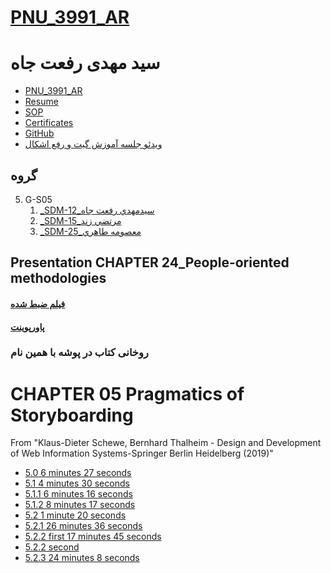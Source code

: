 # [PNU_3991_AR](https://github.com/setagickeman/PNU_3991_AR)

<div dir="ltr">

# سید مهدی رفعت جاه

- [PNU_3991_AR](https://github.com/setagickeman/PNU_3991_AR)
- [Resume](https://setagickeman.github.io/r/) 
- [SOP](https://setagickeman.github.io/r/sop)
- [Certificates](https://setagickeman.github.io/r/certificates)
- [GitHub](https://github.com/setagickeman)
- [ویدئو جلسه آموزش گیت و رفع اشکال](https://drive.google.com/file/d/1ybcYuUMOg3nAi0x36Hnod4-rgfnsckqK/view?usp=sharing)



## گروه 

5. G-S05
    1. [_SDM-12_سيدمهدي رفعت جاه](https://github.com/AliRazavi-edu/PNU_3991/tree/master/_MSc/SoftwareDevelopmentMethodologies/1115282_01/13_%D8%B3%D9%8A%D8%AF%D9%85%D9%87%D8%AF%D9%8A%20%D8%B1%D9%81%D8%B9%D8%AA%20%D8%AC%D8%A7%D9%87)    
    1. [_SDM-15_مرتضي زند](https://github.com/AliRazavi-edu/PNU_3991/tree/master/_MSc/SoftwareDevelopmentMethodologies/1115282_01/16_%D9%85%D8%B1%D8%AA%D8%B6%D9%8A%20%D8%B2%D9%86%D8%AF)    
    1. [_SDM-25_معصومه طاهري](https://github.com/AliRazavi-edu/PNU_3991/tree/master/_MSc/SoftwareDevelopmentMethodologies/1115282_01/25_%D9%85%D8%B9%D8%B5%D9%88%D9%85%D9%87%20%D8%B7%D8%A7%D9%87%D8%B1%D9%8A)



## **Presentation** CHAPTER 24_People-oriented methodologies 

#### [فیلم ضبط شده](https://github.com/setagickeman/PNU_3991_AR/blob/main/SoftwareDevelopmentMethodologies/Presentation/Chapter24.mkv)

#### [پاورپوینت](https://github.com/setagickeman/PNU_3991_AR/blob/main/SoftwareDevelopmentMethodologies/Presentation/Chapter24.mkv)



### روخانی کتاب  در پوشه با همین نام

# CHAPTER 05 Pragmatics of Storyboarding

From "Klaus-Dieter Schewe, Bernhard Thalheim - Design and Development of Web Information Systems-Springer Berlin Heidelberg (2019)"

- [5.0 		  6 minutes 27 seconds](https://github.com/setagickeman/PNU_3991_AR/blob/main/SoftwareDevelopmentMethodologies/Klaus-Dieter%20Schewe%2C%20Bernhard%20Thalheim%20-%20Design%20and%20Development%20of%20Web%20Information%20Systems-Springer%20Berlin%20Heidelberg%20(2019)/5.0%20.m4a)
- [5.1		   4 minutes 30 seconds](https://github.com/setagickeman/PNU_3991_AR/blob/main/SoftwareDevelopmentMethodologies/Klaus-Dieter%20Schewe%2C%20Bernhard%20Thalheim%20-%20Design%20and%20Development%20of%20Web%20Information%20Systems-Springer%20Berlin%20Heidelberg%20(2019)/5.1.m4a)
- [5.1.1		6 minutes 16 seconds](https://github.com/setagickeman/PNU_3991_AR/blob/main/SoftwareDevelopmentMethodologies/Klaus-Dieter%20Schewe%2C%20Bernhard%20Thalheim%20-%20Design%20and%20Development%20of%20Web%20Information%20Systems-Springer%20Berlin%20Heidelberg%20(2019)/5.1.1.m4a)
- [5.1.2 	   8 minutes 17 seconds](https://github.com/setagickeman/PNU_3991_AR/blob/main/SoftwareDevelopmentMethodologies/Klaus-Dieter%20Schewe%2C%20Bernhard%20Thalheim%20-%20Design%20and%20Development%20of%20Web%20Information%20Systems-Springer%20Berlin%20Heidelberg%20(2019)/5.1.2.m4a)
- [5.2 		  1 minute 20 seconds](https://github.com/setagickeman/PNU_3991_AR/blob/main/SoftwareDevelopmentMethodologies/Klaus-Dieter%20Schewe%2C%20Bernhard%20Thalheim%20-%20Design%20and%20Development%20of%20Web%20Information%20Systems-Springer%20Berlin%20Heidelberg%20(2019)/5.2.m4a)
- [5.2.1		26 minutes 36 seconds](https://github.com/setagickeman/PNU_3991_AR/blob/main/SoftwareDevelopmentMethodologies/Klaus-Dieter%20Schewe%2C%20Bernhard%20Thalheim%20-%20Design%20and%20Development%20of%20Web%20Information%20Systems-Springer%20Berlin%20Heidelberg%20(2019)/5.2.1.m4a)
- [5.2.2 first		17 minutes 45 seconds](https://github.com/setagickeman/PNU_3991_AR/blob/main/SoftwareDevelopmentMethodologies/Klaus-Dieter%20Schewe%2C%20Bernhard%20Thalheim%20-%20Design%20and%20Development%20of%20Web%20Information%20Systems-Springer%20Berlin%20Heidelberg%20(2019)/5.2.2.mp4)
- [5.2.2 second](https://github.com/setagickeman/PNU_3991_AR/blob/main/SoftwareDevelopmentMethodologies/Klaus-Dieter%20Schewe%2C%20Bernhard%20Thalheim%20-%20Design%20and%20Development%20of%20Web%20Information%20Systems-Springer%20Berlin%20Heidelberg%20(2019)/5.2.2%202.mp4) 
- [5.2.3		24 minutes 8 seconds](https://github.com/setagickeman/PNU_3991_AR/blob/main/SoftwareDevelopmentMethodologies/Klaus-Dieter%20Schewe%2C%20Bernhard%20Thalheim%20-%20Design%20and%20Development%20of%20Web%20Information%20Systems-Springer%20Berlin%20Heidelberg%20(2019)/5.2.3.mp4)

